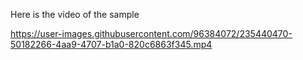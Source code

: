 Here is the video of the sample


https://user-images.githubusercontent.com/96384072/235440470-50182266-4aa9-4707-b1a0-820c6863f345.mp4

